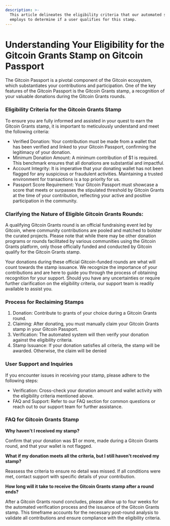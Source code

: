```yaml
---
description: >-
  This article delineates the eligibility criteria that our automated system
  employs to determine if a user qualifies for this stamp.
---
```


# Understanding Your Eligibility for the Gitcoin Grants Stamp on Gitcoin Passport

The Gitcoin Passport is a pivotal component of the Gitcoin ecosystem, which substantiates your contributions and participation. One of the key features of the Gitcoin Passport is the Gitcoin Grants stamp, a recognition of your valuable donations during the Gitcoin Grants rounds.

### Eligibility Criteria for the Gitcoin Grants Stamp

To ensure you are fully informed and assisted in your quest to earn the Gitcoin Grants stamp, it is important to meticulously understand and meet the following criteria:

* Verified Donation: Your contribution must be made from a wallet that has been verified and linked to your Gitcoin Passport, confirming the legitimacy of your donation.
* Minimum Donation Amount: A minimum contribution of $1 is required. This benchmark ensures that all donations are substantial and impactful.
* Account Integrity: It is imperative that your donating wallet has not been flagged for any suspicious or fraudulent activities. Maintaining a trusted environment for transactions is a top priority for us.
* Passport Score Requirement: Your Gitcoin Passport must showcase a score that meets or surpasses the stipulated threshold by Gitcoin Grants at the time of your contribution, reflecting your active and positive participation in the community.

### Clarifying the Nature of Eligible Gitcoin Grants Rounds:

A qualifying Gitcoin Grants round is an official fundraising event led by Gitcoin, where community contributions are pooled and matched to bolster the curated projects. Please note that while there may be other donation programs or rounds facilitated by various communities using the Gitcoin Grants platform, only those officially funded and conducted by Gitcoin qualify for the Gitcoin Grants stamp.

Your donations during these official Gitcoin-funded rounds are what will count towards the stamp issuance. We recognize the importance of your contributions and are here to guide you through the process of obtaining recognition for your support. Should you have any uncertainties or require further clarification on the eligibility criteria, our support team is readily available to assist you.

### Process for Reclaiming Stamps

1. Donation: Contribute to grants of your choice during a Gitcoin Grants round.
2. Claiming: After donating, you must manually claim your Gitcoin Grants stamp in your Gitcoin Passport.
3. Verification: The automated system will then verify your donation against the eligibility criteria.
4. Stamp Issuance: If your donation satisfies all criteria, the stamp will be awarded. Otherwise, the claim will be denied

### User Support and Inquiries

If you encounter issues in receiving your stamp, please adhere to the following steps:

* Verification: Cross-check your donation amount and wallet activity with the eligibility criteria mentioned above.
* FAQ and Support: Refer to our FAQ section for common questions or reach out to our support team for further assistance.

### FAQ for Gitcoin Grants Stamp

**Why haven't I received my stamp?**

Confirm that your donation was $1 or more, made during a Gitcoin Grants round, and that your wallet is not flagged.

**What if my donation meets all the criteria, but I still haven't received my stamp?**

Reassess the criteria to ensure no detail was missed. If all conditions were met, contact support with specific details of your contribution.

**How long will it take to receive the Gitcoin Grants stamp after a round ends?**

After a Gitcoin Grants round concludes, please allow up to four weeks for the automated verification process and the issuance of the Gitcoin Grants stamp. This timeframe accounts for the necessary post-round analysis to validate all contributions and ensure compliance with the eligibility criteria.
